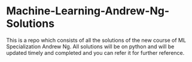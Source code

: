 # Machine-Learning-Andrew-Ng-Solutions
This is a repo which consists of all the solutions of the new course of ML Specialization Andrew Ng. All solutions will be on python and will be updated timely and completed and you can refer it for further reference. 
